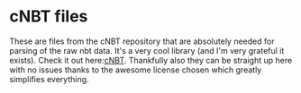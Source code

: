 # cNBT files

These are files from the cNBT repository that are absolutely needed for parsing of the raw nbt data.
It's a very cool library (and I'm very grateful it exists). Check it out here:[cNBT](https://github.com/chmod222/cNBT/tree/master).
Thankfully also they can be straight up here with no issues thanks to the awesome license chosen which greatly simplifies everything.
